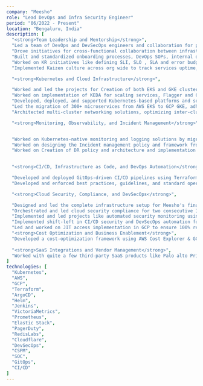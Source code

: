 ```yaml
---
company: "Meesho"
role: "Lead DevOps and Infra Security Engineer"
period: "06/2022 - Present"
location: "Bengaluru, India"
description: [
  "<strong>Team Leadership and Mentorship</strong>",
  "Led a team of DevOps and DevSecOps engineers and collaboration for providing technical guidance, mentoring, and regular training to improve team capabilities.",
  "Drove initiatives for cross-functional collaboration between infrastructure, application security, and application developers teams to improve operational maturity and incident response times.",
  "Built and standardized onboarding processes, DevOps SOPs, internal documentation and created a culture of collaboration inside team.",
  "Worked on KR initiatives like defining SLI, SLO , SLA and error budgeting of platform and services as KR . ",
  "Implemented Kaizen culture across org wide to track services uptime, infra health and cost as Key metrics .",

  "<strong>Kubernetes and Cloud Infrastructure</strong>",

  "Worked and led the projects for Creation of both EKS and GKE cluster and management of it's dependent components using terraform and argocd for a robust infrastructure .",
  "Worked on implementation of KEDA for scaling services, Flagger and Contour for ingress and canary .",
  "Developed, deployed, and supported Kubernetes-based platforms and services for diverse use cases, ensuring high availability, security, and operational efficiency in multi-cloud environments (AWS/GCP).",
  "Led the migration of 300+ microservices from AWS EKS to GCP GKE, adhering to SLO and SLA requirements, ensuring minimal downtime, and optimizing workloads for cost efficiency.",
  "Architected multi-cluster networking solutions, optimizing inter-cluster communication to reduce data transfer costs while maintaining low-latency connectivity.",

  "<strong>Monitoring, Observability, and Incident Management</strong>",


  "Worked on Kubernetes-native monitoring and logging solutions by migrating from Prometheus to VictoriaMetrics and integrating PagerDuty (PD) and the Elastic Stack, enabling real-time observability, efficiently handling 13 trillion daily data points, and reducing MTTD & MTTR by 50%.",
  "Worked on designing the Incident management policy and framework from grounds up .",
  "Worked on Creation of DR policy and architecture and implementation of RTO and RPO within the Orgs policy.",

  
  "<strong>CI/CD, Infrastructure as Code, and DevOps Automation</strong>",

  "Developed and deployed GitOps-driven CI/CD pipelines using Terraform, ArgoCD, Helm, and Jenkins, ensuring scalable deployments and improving deployment velocity.",
  "Developed and enforced best practices, guidelines, and standard operating procedures (SOPs) for DevOps processes, ensuring consistency in cloud operations, security, and incident response.",

  "<strong>Cloud Security, Compliance, and DevSecOps</strong>",

  "Designed and led the complete infrastructure setup for Meesho's financial unit, ensuring PCI DSS compliance, implementing CI/CD pipelines, and supporting developers in troubleshooting and deployment best practices.",
  "Orchestrated and led cloud security compliance for two consecutive ISO audits from cloud Infra side.",
  "Implemented and led projects like automated security monitoring using CSPM and SOC for DevSecOps best practices.",
  "Implemented shift-left in CI/CD security and DevSecOps automation for continuous compliance checks to strengthen security posture.",
  "Led and worked on JIT access implementation in GCP to ensure 100% regulatory adherence.",
  "<strong>Cost Optimization and Business Enablement</strong>",
  "Developed a cost-optimization framework using AWS Cost Explorer & GCP Billing APIs, reducing cloud spend by 30% while providing real-time cost insights for business teams.",
  
  "<strong>SaaS Integrations and Vendor Management</strong>",
  "Worked with quite a few third-party SaaS products like Palo alto Prisma , WIZ , RedisLabs, Cloudflare, and Elastic as an IC to onboard these tools company-wide, while actively participating in contract negotiations to procure economical and efficient tech solutions at Meesho."
]
technologies: [
  "Kubernetes",
  "AWS",
  "GCP",
  "Terraform",
  "ArgoCD",
  "Helm",
  "Jenkins",
  "VictoriaMetrics",
  "Prometheus",
  "Elastic Stack",
  "PagerDuty",
  "RedisLabs",
  "Cloudflare",
  "DevSecOps",
  "CSPM",
  "SOC",
  "GitOps",
  "CI/CD"
]
---
```


